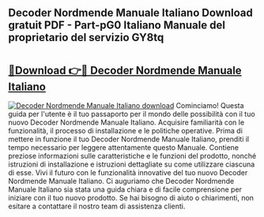 ## Decoder Nordmende Manuale Italiano Download gratuit PDF - Part-pG0 Italiano Manuale del proprietario del servizio GY8tq

# <h2><a href="http://df9vs4g.blite.top/?on=Decoder+Nordmende+Manuale+Italiano">🔗Download 👉🔴 Decoder Nordmende Manuale Italiano</a></h2>

[![Decoder Nordmende Manuale Italiano download](https://i.imgur.com/lujVjoI.png)](http://df9vs4g.blite.top/?on=Decoder+Nordmende+Manuale+Italiano)
Cominciamo! Questa guida per l'utente è il tuo passaporto per il mondo delle possibilità con il tuo nuovo Decoder Nordmende Manuale Italiano. Acquisire familiarità con le funzionalità, il processo di installazione e le politiche operative. Prima di mettere in funzione il tuo Decoder Nordmende Manuale Italiano, prenditi il tempo necessario per leggere attentamente questo Manuale. Contiene preziose informazioni sulle caratteristiche e le funzioni del prodotto, nonché istruzioni di installazione e istruzioni dettagliate su come utilizzare ciascuna di esse. Vivi il futuro con le funzionalità innovative del tuo nuovo Decoder Nordmende Manuale Italiano. Ci auguriamo che Decoder Nordmende Manuale Italiano sia stata una guida chiara e di facile comprensione per iniziare con il tuo nuovo prodotto. Se hai bisogno di aiuto o chiarimenti, non esitare a contattare il nostro team di assistenza clienti.
